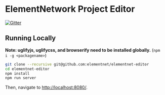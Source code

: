 # ElementNetwork Project Editor
[![Gitter](https://img.shields.io/badge/gitter-join_chat-1dce73.svg?logo=gitter-white)](https://gitter.im/elementnet/main)

## Running Locally
**Note: uglifyjs, uglifycss, and browserify need to be installed globally.** (`npm i -g <packagename>`)
```sh
git clone --recursive git@github.com:elementnet/elementnet-editor
cd elementnet-editor
npm install
npm run server
```
Then, navigate to <http://localhost:8080/>.
